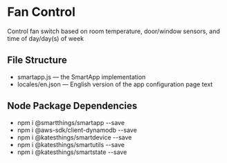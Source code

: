 # Fan Control

Control fan switch based on room temperature, door/window sensors, and time of day/day(s) of week


## File Structure

* smartapp.js &mdash; the SmartApp implementation
* locales/en.json &mdash; English version of the app configuration page text

## Node Package Dependencies

* npm i @smartthings/smartapp --save
* npm i @aws-sdk/client-dynamodb --save
* npm i @katesthings/smartdevice --save
* npm i @katesthings/smartutils --save
* npm i @katesthings/smartstate --save
